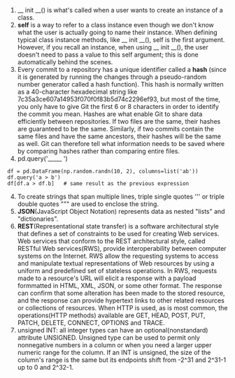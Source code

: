 
1. __ init __() is what's called when a user wants to create an instance of a class.
2. **self** is a way to refer to a class instance even though we don't know what the user is actually going to name their instance.
When defining typical class instance methods, like __ init __(), self is the first argument. However, if you recall an instance, when using __ init __(), the user doesn't need to pass a value to this self argument; this is done automatically behind the scenes.
3. Every commit to a repository has a unique identifier called a **hash** (since it is generated by running the changes through a pseudo-random number generator called a hash function). This hash is normally written as a 40-character hexadecimal string like 7c35a3ce607a14953f070f0f83b5d74c2296ef93, but most of the time, you only have to give Git the first 6 or 8 characters in order to identify the commit you mean.
Hashes are what enable Git to share data efficiently between repositories. If two files are the same, their hashes are guaranteed to be the same. Similarly, if two commits contain the same files and have the same ancestors, their hashes will be the same as well. Git can therefore tell what information needs to be saved where by comparing hashes rather than comparing entire files.
3. pd.query('_____ ')
``` 
df = pd.DataFrame(np.random.randn(10, 2), columns=list('ab'))
df.query('a > b')
df[df.a > df.b]   # same result as the previous expression
```

4. To create strings that span multiple lines, triple single quotes ''' or triple double quotes """ are used to enclose the string.
5. **JSON**(JavaScript Object Notation) represents data as nested "lists" and "dictionaries".
6. **REST**(Representational state transfer) is a software architectural style that defines a set of constraints to be used for creating Web services. Web services that conform to the REST architectural style, called RESTful Web services(RWS), provide interoperability between computer systems on the Internet. RWS allow the requesting systems to access and manipulate textual representations of Web resources by using a uniform and predefined set of stateless operations. In RWS, requests made to a resource's URL will elicit a response with a payload formmatted in HTML, XML, JSON, or some other format. The response can confirm that some alteration has been made to the stored resource, and the response can provide hypertext links to other related resources or collections of resources. When HTTP is used,  as is most common, the operations(HTTP methods) available are GET, HEAD, POST, PUT, PATCH, DELETE, CONNECT, OPTIONS and TRACE.
7. unsigned INT: all integer types can have an optional(nonstandard) attribute UNSIGNED. Unsigned type can be used to permit only nonnegative numbers in a column or when you need a larger upper numeric range for the column. If an INT is unsigned, the size of the column's range is the same but its endpoints shift from -2^31 and 2^31-1 up to 0 and 2^32-1.